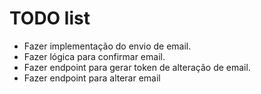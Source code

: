 # TODO list

- Fazer implementação do envio de email.
- Fazer lógica para confirmar email.
- Fazer endpoint para gerar token de alteração de email.
- Fazer endpoint para alterar email
